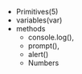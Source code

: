 - Primitives(5)
- variables(var)
- methods
  -  console.log(), 
  -  prompt(),
  -  alert() 
    - Numbers
